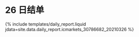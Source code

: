 # 26 日结单

{% include  templates/daily_report.liquid jdata=site.data.daily_report.icmarkets_30786682_20210326 %}